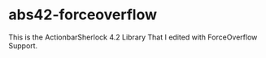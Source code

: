 abs42-forceoverflow
===================

This is the ActionbarSherlock 4.2 Library That I edited with ForceOverflow Support.